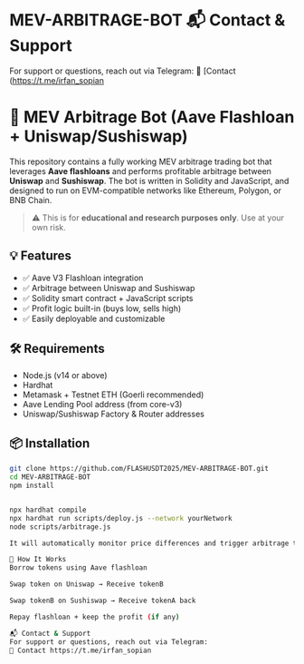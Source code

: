 # MEV-ARBITRAGE-BOT 📬 Contact & Support
For support or questions, reach out via Telegram:
📨 [Contact (https://t.me/irfan_sopian
# 🚀 MEV Arbitrage Bot (Aave Flashloan + Uniswap/Sushiswap)

This repository contains a fully working MEV arbitrage trading bot that leverages **Aave flashloans** and performs profitable arbitrage between **Uniswap** and **Sushiswap**. The bot is written in Solidity and JavaScript, and designed to run on EVM-compatible networks like Ethereum, Polygon, or BNB Chain.

> ⚠️ This is for **educational and research purposes only**. Use at your own risk.

## 💡 Features

- ✅ Aave V3 Flashloan integration  
- ✅ Arbitrage between Uniswap and Sushiswap  
- ✅ Solidity smart contract + JavaScript scripts  
- ✅ Profit logic built-in (buys low, sells high)  
- ✅ Easily deployable and customizable

## 🛠️ Requirements

- Node.js (v14 or above)
- Hardhat
- Metamask + Testnet ETH (Goerli recommended)
- Aave Lending Pool address (from core-v3)
- Uniswap/Sushiswap Factory & Router addresses

## 📦 Installation

```bash
git clone https://github.com/FLASHUSDT2025/MEV-ARBITRAGE-BOT.git
cd MEV-ARBITRAGE-BOT
npm install


npx hardhat compile
npx hardhat run scripts/deploy.js --network yourNetwork
node scripts/arbitrage.js

It will automatically monitor price differences and trigger arbitrage trades when profitable.

🧠 How It Works
Borrow tokens using Aave flashloan

Swap token on Uniswap → Receive tokenB

Swap tokenB on Sushiswap → Receive tokenA back

Repay flashloan + keep the profit (if any)

📬 Contact & Support
For support or questions, reach out via Telegram:
📨 Contact https://t.me/irfan_sopian












